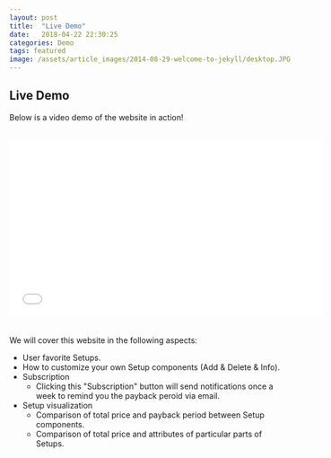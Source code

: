 ```yaml
---
layout: post
title:  "Live Demo"
date:   2018-04-22 22:30:25
categories: Demo
tags: featured
image: /assets/article_images/2014-08-29-welcome-to-jekyll/desktop.JPG
---
```


## Live Demo

Below is a video demo of the website in action!
<br><br>
<iframe width="560" height="315" src="//www.youtube.com/embed/a_5dKE140d0" frameborder="0"> </iframe>
<br><br><br>
We will cover this website in the following aspects:

- User favorite Setups.
- How to customize your own Setup components (Add & Delete & Info).
- Subscription 
	- Clicking this "Subscription" button will send notifications once a week to remind you the payback peroid via email.
- Setup visualization
	- Comparison of total price and payback period between Setup components.
	- Comparison of total price and attributes of particular parts of Setups.